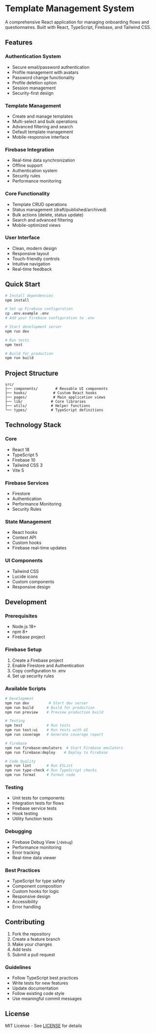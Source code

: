 # Template Management System

A comprehensive React application for managing onboarding flows and questionnaires. Built with React, TypeScript, Firebase, and Tailwind CSS.

## Features

### Authentication System
- Secure email/password authentication
- Profile management with avatars
- Password change functionality
- Profile deletion option
- Session management
- Security-first design

### Template Management
- Create and manage templates
- Multi-select and bulk operations
- Advanced filtering and search
- Default template management
- Mobile-responsive interface

### Firebase Integration
- Real-time data synchronization
- Offline support
- Authentication system
- Security rules
- Performance monitoring

### Core Functionality
- Template CRUD operations
- Status management (draft/published/archived)
- Bulk actions (delete, status update)
- Search and advanced filtering
- Mobile-optimized views

### User Interface
- Clean, modern design
- Responsive layout
- Touch-friendly controls
- Intuitive navigation
- Real-time feedback

## Quick Start

```bash
# Install dependencies
npm install

# Set up Firebase configuration
cp .env.example .env
# Add your Firebase configuration to .env

# Start development server
npm run dev

# Run tests
npm test

# Build for production
npm run build
```

## Project Structure

```
src/
├── components/        # Reusable UI components
├── hooks/            # Custom React hooks
├── pages/            # Main application views
├── lib/             # Core libraries
├── utils/           # Helper functions
└── types/           # TypeScript definitions
```

## Technology Stack

### Core
- React 18
- TypeScript 5
- Firebase 10
- Tailwind CSS 3
- Vite 5

### Firebase Services
- Firestore
- Authentication
- Performance Monitoring
- Security Rules

### State Management
- React hooks
- Context API
- Custom hooks
- Firebase real-time updates

### UI Components
- Tailwind CSS
- Lucide icons
- Custom components
- Responsive design

## Development

### Prerequisites
- Node.js 18+
- npm 8+
- Firebase project

### Firebase Setup
1. Create a Firebase project
2. Enable Firestore and Authentication
3. Copy configuration to .env
4. Set up security rules

### Available Scripts

```bash
# Development
npm run dev         # Start dev server
npm run build      # Build for production
npm run preview    # Preview production build

# Testing
npm test           # Run tests
npm run test:ui    # Run tests with UI
npm run coverage   # Generate coverage report

# Firebase
npm run firebase:emulators  # Start Firebase emulators
npm run firebase:deploy    # Deploy to Firebase

# Code Quality
npm run lint       # Run ESLint
npm run type-check # Run TypeScript checks
npm run format     # Format code
```

### Testing
- Unit tests for components
- Integration tests for flows
- Firebase service tests
- Hook testing
- Utility function tests

### Debugging
- Firebase Debug View (`/debug`)
- Performance monitoring
- Error tracking
- Real-time data viewer

### Best Practices
- TypeScript for type safety
- Component composition
- Custom hooks for logic
- Responsive design
- Accessibility
- Error handling

## Contributing

1. Fork the repository
2. Create a feature branch
3. Make your changes
4. Add tests
5. Submit a pull request

### Guidelines
- Follow TypeScript best practices
- Write tests for new features
- Update documentation
- Follow existing code style
- Use meaningful commit messages

## License

MIT License - See [LICENSE](LICENSE) for details
